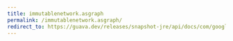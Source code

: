 ```yaml
---
title: immutablenetwork.asgraph
permalink: /immutablenetwork.asgraph/
redirect_to: https://guava.dev/releases/snapshot-jre/api/docs/com/google/common/graph/ImmutableNetwork.html#asGraph--
---
```

